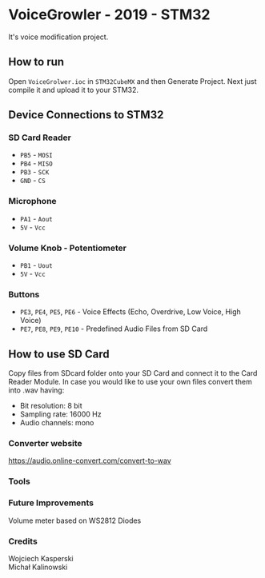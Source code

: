 # VoiceGrowler - 2019 - STM32
It's voice modification project.  
## How to run
Open `VoiceGrolwer.ioc` in `STM32CubeMX` and then Generate Project. Next just compile it and upload it to your STM32.
## Device Connections to STM32
### SD Card Reader
- `PB5` - `MOSI`
- `PB4` - `MISO`
- `PB3` - `SCK`
- `GND` - `CS`
### Microphone
- `PA1` - `Aout`
- `5V` - `Vcc`
### Volume Knob - Potentiometer
- `PB1` - `Uout`
- `5V` - `Vcc`
### Buttons
- `PE3`, `PE4`, `PE5`, `PE6` - Voice Effects (Echo, Overdrive, Low Voice, High Voice)
- `PE7`, `PE8`, `PE9`, `PE10` - Predefined Audio Files from SD Card

## How to use SD Card
Copy files from SDcard folder onto your SD Card and connect it to the Card Reader Module.
In case you would like to use your own files convert them into .wav having:
  - Bit resolution: 8 bit
  - Sampling rate: 16000 Hz
  - Audio channels: mono
### Converter website
https://audio.online-convert.com/convert-to-wav

### Tools


### Future Improvements
Volume meter based on WS2812 Diodes 

### Credits
Wojciech Kasperski\
Michał Kalinowski